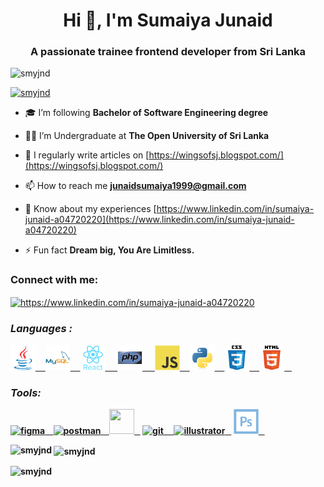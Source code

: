  <h1 align="center">Hi 👋, I'm Sumaiya Junaid</h1>
<h3 align="center">A passionate trainee frontend developer from Sri Lanka</h3>

<p align="left"> <img src="https://komarev.com/ghpvc/?username=smyjnd&label=Profile%20views&color=0e75b6&style=flat" alt="smyjnd" /> </p>

<p align="left"> <a href="https://github.com/ryo-ma/github-profile-trophy"><img src="https://github-profile-trophy.vercel.app/?username=smyjnd" alt="smyjnd" /></a> </p>

- 🎓 I’m following **Bachelor of Software Engineering degree**

- 👨‍💻 I’m Undergraduate at **The Open University of Sri Lanka**

- 📝 I regularly write articles on [https://wingsofsj.blogspot.com/](https://wingsofsj.blogspot.com/)

- 📫 How to reach me **junaidsumaiya1999@gmail.com**

- 📄 Know about my experiences [https://www.linkedin.com/in/sumaiya-junaid-a04720220](https://www.linkedin.com/in/sumaiya-junaid-a04720220)

- ⚡ Fun fact **Dream big, You Are Limitless.**

<h3 align="left">Connect with me:</h3>
<p align="left">
<a href="https://linkedin.com/in/https://www.linkedin.com/in/sumaiya-junaid-a04720220" target="blank"><img align="center" src="https://raw.githubusercontent.com/rahuldkjain/github-profile-readme-generator/master/src/images/icons/Social/linked-in-alt.svg" alt="https://www.linkedin.com/in/sumaiya-junaid-a04720220" height="30" width="40" /></a>
</p>
<h3 align="left"><b><i>Languages :</i></b></h3>

 <p align="left"><a href="https://www.java.com" target="_blank"> <img src="https://raw.githubusercontent.com/devicons/devicon/master/icons/java/java-original.svg" alt="java" width="40" height="40"/>&nbsp;&nbsp;&nbsp; </a>
<a href="https://www.mysql.com/" target="_blank"> <img src="https://raw.githubusercontent.com/devicons/devicon/master/icons/mysql/mysql-original-wordmark.svg" alt="mysql" width="40" height="40"/>&nbsp;&nbsp;&nbsp; </a>
<a href="https://reactjs.org/" target="_blank" rel="noreferrer"> <img src="https://raw.githubusercontent.com/devicons/devicon/master/icons/react/react-original-wordmark.svg" alt="react" width="40" height="40"/> &nbsp;&nbsp;&nbsp; </a>
<a href="https://www.php.net" target="_blank" rel="noreferrer"> <img src="https://raw.githubusercontent.com/devicons/devicon/master/icons/php/php-original.svg" alt="php" width="40" height="40"/> &nbsp;&nbsp;&nbsp; </a>
<a href="https://developer.mozilla.org/en-US/docs/Web/JavaScript" target="_blank" rel="noreferrer"> <img src="https://raw.githubusercontent.com/devicons/devicon/master/icons/javascript/javascript-original.svg" alt="javascript" width="40" height="40"/>&nbsp;&nbsp;&nbsp; </a> 
<a href="https://www.python.org" target="_blank"> <img src="https://raw.githubusercontent.com/devicons/devicon/master/icons/python/python-original.svg" alt="python" width="40" height="40"/>&nbsp;&nbsp;&nbsp; </a>
<a href="https://www.w3schools.com/css/" target="_blank"> <img src="https://raw.githubusercontent.com/devicons/devicon/master/icons/css3/css3-original-wordmark.svg" alt="css3" width="40" height="40"/>&nbsp;&nbsp;&nbsp; </a>
<a href="https://www.w3.org/html/" target="_blank"> <img src="https://raw.githubusercontent.com/devicons/devicon/master/icons/html5/html5-original-wordmark.svg" alt="html5" width="40" height="40"/>&nbsp;&nbsp;&nbsp; </a>


<h3 align="left"><b><i>Tools: </i></h3>

<a href="https://www.figma.com/" target="_blank"> <img src="https://www.vectorlogo.zone/logos/figma/figma-icon.svg" alt="figma" width="40" height="40"/>&nbsp;&nbsp;&nbsp; </a>
<a href="https://postman.com" target="_blank" rel="noreferrer"> <img src="https://www.vectorlogo.zone/logos/getpostman/getpostman-icon.svg" alt="postman" width="40" height="40"/>&nbsp;&nbsp;&nbsp;  </a>
<a href="https://www.jetbrains.com/idea/" target="_blank"> <img src="https://img.icons8.com/color/48/000000/intellij-idea.png" width="40" height="40"/>&nbsp;&nbsp;&nbsp;</a> 
 <a href="https://git-scm.com/" target="_blank" rel="noreferrer"> <img src="https://www.vectorlogo.zone/logos/git-scm/git-scm-icon.svg" alt="git" width="40" height="40"/> &nbsp;&nbsp;&nbsp; </a>
<a href="https://www.adobe.com/in/products/illustrator.html" target="_blank" rel="noreferrer"> <img src="https://www.vectorlogo.zone/logos/adobe_illustrator/adobe_illustrator-icon.svg" alt="illustrator" width="40" height="40"/>&nbsp;&nbsp;&nbsp;</a>
 <a href="https://www.photoshop.com/en" target="_blank" rel="noreferrer"> <img src="https://raw.githubusercontent.com/devicons/devicon/master/icons/photoshop/photoshop-line.svg" alt="photoshop" width="40" height="40"/>&nbsp;&nbsp;&nbsp; </a>


<p><img align="left" src="https://github-readme-stats.vercel.app/api/top-langs?username=smyjnd&show_icons=true&locale=en&layout=compact" alt="smyjnd" /></p>

<p>&nbsp;<img align="center" src="https://github-readme-stats.vercel.app/api?username=smyjnd&show_icons=true&locale=en" alt="smyjnd" /></p>

<p><img align="center" src="https://github-readme-streak-stats.herokuapp.com/?user=smyjnd&" alt="smyjnd" /></p>
